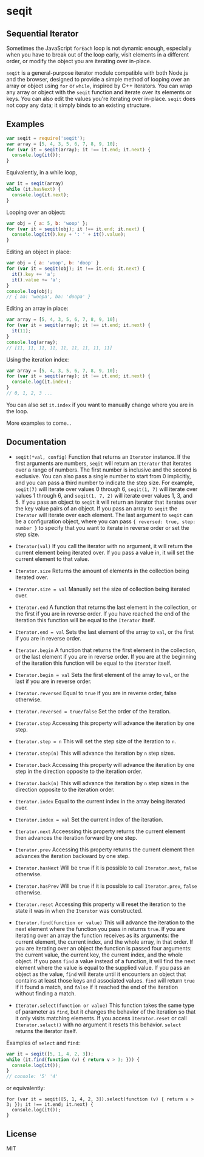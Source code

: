 # seqit
## Sequential Iterator

Sometimes the JavaScript `forEach` loop is not dynamic enough, especially when you have to break out of the loop early, visit elements in a different order, or modify the object you are iterating over in-place. 

`seqit` is a general-purpose iterator module compatible with both Node.js and the browser, designed to provide a simple method of looping over an array or object using `for` or `while`, inspired by C++ iterators. You can wrap any array or object with the `seqit` function and iterate over its elements or keys. You can also edit the values you're iterating over in-place. `seqit` does not copy any data; it simply binds to an existing structure.

## Examples
```js
var seqit = require('seqit');
var array = [5, 4, 3, 5, 6, 7, 8, 9, 10];
for (var it = seqit(array); it !== it.end; it.next) {
  console.log(it());
}
```
Equivalently, in a while loop,
```js
var it = seqit(array)
while (it.hasNext) {
  console.log(it.next);
}
```
Looping over an object:
```js
var obj = { a: 5, b: 'woop' };
for (var it = seqit(obj); it !== it.end; it.next) {
  console.log(it().key + ': ' + it().value);
}
```
Editing an object in place:
```js
var obj = { a: 'woop', b: 'doop' }
for (var it = seqit(obj); it !== it.end; it.next) {
  it().key += 'a';
  it().value += 'a';
}
console.log(obj);
// { aa: 'woopa', ba: 'doopa' }
```
Editing an array in place:
```js
var array = [5, 4, 3, 5, 6, 7, 8, 9, 10];
for (var it = seqit(array); it !== it.end; it.next) {
  it(11);
}
console.log(array);
// [11, 11, 11, 11, 11, 11, 11, 11, 11]
```
Using the iteration index:
```js
var array = [5, 4, 3, 5, 6, 7, 8, 9, 10];
for (var it = seqit(array); it !== it.end; it.next) {
  console.log(it.index);
}
// 0, 1, 2, 3 ...
```
You can also set `it.index` if you want to manually change where you are in the loop.

More examples to come...

## Documentation

- `seqit(*val, config)`
  Function that returns an `Iterator` instance. If the first arguments are numbers, `seqit` will return an `Iterator` that iterates over a range of numbers. The first number is inclusive and the second is exclusive. You can also pass a single number to start from 0 implicitly, and you can pass a third number to indicate the step size. For example, `seqit(7)` will iterate over values 0 through 6, `seqit(1, 7)` will iterate over values 1 through 6, and `seqit(1, 7, 2)` will iterate over values 1, 3, and 5. If you pass an object to `seqit` it will return an iterator that iterates over the key value pairs of an object. If you pass an array to `seqit` the `Iterator` will iterate over each element. The last argument to `seqit` can be a configuration object, where you can pass `{ reversed: true, step: number }` to specify that you want to iterate in reverse order or set the step size.

- `Iterator(val)`
  If you call the iterator with no argument, it will return the current element being iterated over. If you pass a value in, it will set the current element to that value.

- `Iterator.size`
  Returns the amount of elements in the collection being iterated over.

- `Iterator.size = val`
  Manually set the size of collection being iterated over.

- `Iterator.end`
  A function that returns the last element in the collection, or the first if you are in reverse order. If you have reached the end of the iteration this function will be equal to the `Iterator` itself.

- `Iterator.end = val`
  Sets the last element of the array to `val`, or the first if you are in reverse order.

- `Iterator.begin`
  A function that returns the first element in the collection, or the last element if you are in reverse order. If you are at the beginning of the iteration this function will be equal to the `Iterator` itself.

- `Iterator.begin = val`
  Sets the first element of the array to `val`, or the last if you are in reverse order.

- `Iterator.reversed`
  Equal to `true` if you are in reverse order, false otherwise.

- `Iterator.reversed = true/false`
  Set the order of the iteration.

- `Iterator.step`
  Accessing this property will advance the iteration by one step.

- `Iterator.step = n`
  This will set the step size of the iteration to `n`.

- `Iterator.step(n)`
  This will advance the iteration by `n` step sizes.

- `Iterator.back`
  Accessing this property will advance the iteration by one step in the direction opposite to the iteration order.

- `Iterator.back(n)`
  This will advance the iteration by `n` step sizes in the direction opposite to the iteration order.

- `Iterator.index`
  Equal to the current index in the array being iterated over.

- `Iterator.index = val`
  Set the current index of the iteration.

- `Iterator.next`
  Acceessing this property returns the current element then advances the iteration forward by one step.

- `Iterator.prev`
  Accessing this property returns the current element then advances the iteration backward by one step.

- `Iterator.hasNext`
  Will be `true` if it is possible to call `Iterator.next`, `false` otherwise.

- `Iterator.hasPrev`
  Will be `true` if it is possible to call `Iterator.prev`, `false` otherwise.

- `Iterator.reset`
  Accessing this property will reset the iteration to the state it was in when the `Iterator` was constructed.

- `Iterator.find(function or value)`
  This will advance the iteration to the next element where the function you pass in returns `true`. If you are iterating over an array the function receives as its arguments: the current element, the current index, and the whole array, in that order. If you are iterating over an object the function is passed four arguments: the current value, the current key, the current index, and the whole object. If you pass `find` a value instead of a function, it will find the next element where the value is equal to the supplied value. If you pass an object as the value, `find` will iterate until it encounters an object that contains at least those keys and associated values. `find` will return `true` if it found a match, and `false` if it reached the end of the iteration without finding a match.

- `Iterator.select(function or value)`
  This function takes the same type of parameter as `find`, but it changes the behavior of the iteration so that it only visits matching elements. If you access `Iterator.reset` or call `Iterator.select()` with no argument it resets this behavior. `select` returns the iterator itself.

Examples of `select` and `find`:
```js
var it = seqit([5, 1, 4, 2, 3]);
while (it.find(function (v) { return v > 3; })) {
  console.log(it());
}
// console: '5' '4'
```
or equivalently:
```
for (var it = seqit([5, 1, 4, 2, 3]).select(function (v) { return v > 3; }); it !== it.end; it.next) {
  console.log(it());
}
```

## License
MIT
